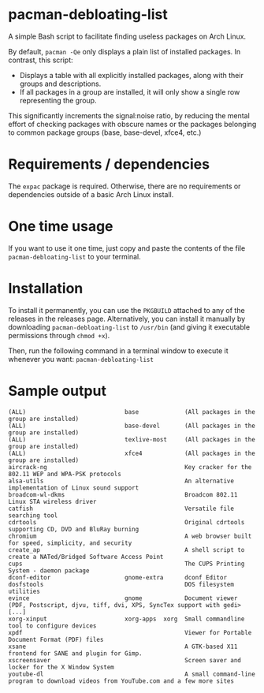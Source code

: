 # pacman-debloating-list
A simple Bash script to facilitate finding useless packages on Arch Linux.

By default, `pacman -Qe` only displays a plain list of installed packages. In contrast, this script:
* Displays a table with all explicitly installed packages, along with their groups and descriptions.
* If all packages in a group are installed, it will only show a single row representing the group.

This significantly increments the signal:noise ratio, by reducing the mental effort of checking packages with obscure names or the packages belonging to common package groups (base, base-devel, xfce4, etc.)

# Requirements / dependencies

The `expac` package is required. Otherwise, there are no requirements or dependencies outside of a basic Arch Linux install.

# One time usage

If you want to use it one time, just copy and paste the contents of the file `pacman-debloating-list` to your terminal.

# Installation

To install it permanently, you can use the `PKGBUILD` attached to any of the releases in the releases page. Alternatively, you can install it manually by downloading `pacman-debloating-list` to `/usr/bin` (and giving it executable permissions through `chmod +x`).

Then, run the following command in a terminal window to execute it whenever you want:
```pacman-debloating-list```

# Sample output
```
(ALL)                            base             (All packages in the group are installed)
(ALL)                            base-devel       (All packages in the group are installed)
(ALL)                            texlive-most     (All packages in the group are installed)
(ALL)                            xfce4            (All packages in the group are installed)
aircrack-ng                                       Key cracker for the 802.11 WEP and WPA-PSK protocols
alsa-utils                                        An alternative implementation of Linux sound support
broadcom-wl-dkms                                  Broadcom 802.11 Linux STA wireless driver
catfish                                           Versatile file searching tool
cdrtools                                          Original cdrtools supporting CD, DVD and BluRay burning
chromium                                          A web browser built for speed, simplicity, and security
create_ap                                         A shell script to create a NATed/Bridged Software Access Point
cups                                              The CUPS Printing System - daemon package
dconf-editor                     gnome-extra      dconf Editor
dosfstools                                        DOS filesystem utilities
evince                           gnome            Document viewer (PDF, Postscript, djvu, tiff, dvi, XPS, SyncTex support with gedi>
[...]
xorg-xinput                      xorg-apps  xorg  Small commandline tool to configure devices
xpdf                                              Viewer for Portable Document Format (PDF) files
xsane                                             A GTK-based X11 frontend for SANE and plugin for Gimp.
xscreensaver                                      Screen saver and locker for the X Window System
youtube-dl                                        A small command-line program to download videos from YouTube.com and a few more sites
```
